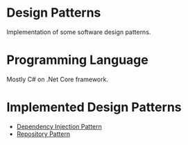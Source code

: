 # Design Patterns
Implementation of some software design patterns.

# Programming Language
Mostly C# on .Net Core framework.

# Implemented Design Patterns
* [Dependency Injection Pattern]()
* [Repository Pattern]()
